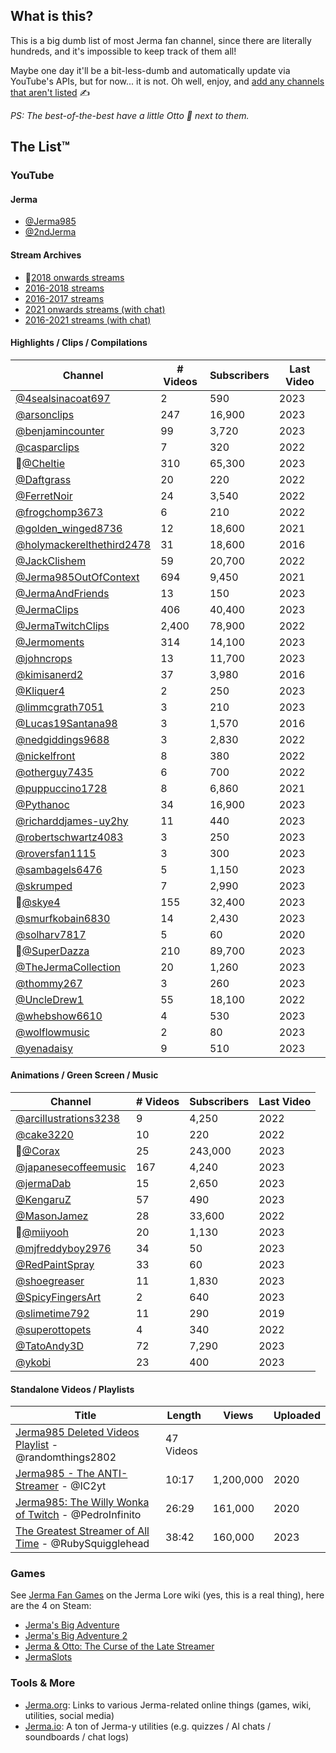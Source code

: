 ## What is this?

This is a big dumb list of most Jerma fan channel, since there are literally hundreds, and it's impossible to keep track of them all!

Maybe one day it'll be a bit-less-dumb and automatically update via YouTube's APIs, but for now... it is not. Oh well, enjoy, and [add any channels that aren't listed](https://github.com/JakeSteam/Jerma/) ✍️

*PS: The best-of-the-best have a little Otto 🐶 next to them.*

## The List™️

### YouTube

#### Jerma

* [@Jerma985](https://www.youtube.com/@Jerma985)
* [@2ndJerma](https://www.youtube.com/@2ndJerma)

#### Stream Archives 

* 🐶[2018 onwards streams](https://www.youtube.com/@JermaStreamArchive)
* [2016-2018 streams](https://www.youtube.com/@SterJermaStreamArchive/)
* [2016-2017 streams](https://www.youtube.com/channel/UCjyrSUk-1AGjALTcWneRaeA)
* [2021 onwards streams (with chat)](https://www.youtube.com/@JermaStreamArchiveWithChat)
* [2016-2021 streams (with chat)](https://www.youtube.com/@oldjermastreamarchivewithc4062/)

#### Highlights / Clips / Compilations

| Channel | # Videos | Subscribers | Last Video |
| --- | --- | --- | --- |
| [@4sealsinacoat697](https://www.youtube.com/@4sealsinacoat697) | 2 | 590 | 2023 |
| [@arsonclips](https://www.youtube.com/@arsonclips) | 247 | 16,900 | 2023 |
| [@benjamincounter](https://www.youtube.com/@benjamincounter) | 99 | 3,720 | 2023 |
| [@casparclips](https://www.youtube.com/@casperclips) | 7 | 320 | 2022 |
| 🐶[@Cheltie](https://www.youtube.com/@Cheltie) | 310 | 65,300 | 2023 |
| [@Daftgrass](https://www.youtube.com/@Daftgrass/) | 20 | 220 | 2022 |
| [@FerretNoir](https://www.youtube.com/@FerretNoir) | 24 | 3,540 | 2022 |
| [@frogchomp3673](https://www.youtube.com/@frogchomp3673) | 6 | 210 | 2022 |
| [@golden_winged8736](https://www.youtube.com/@golden_winged8736/) | 12 | 18,600 | 2021 |
| [@holymackerelthethird2478](https://www.youtube.com/@holymackerelthethird2478) | 31 | 18,600 | 2016 |
| [@JackClishem](https://www.youtube.com/@JackClishem) | 59 | 20,700 | 2022 |
| [@Jerma985OutOfContext](https://www.youtube.com/@Jerma985OutOfContext) | 694 | 9,450 | 2021 |
| [@JermaAndFriends](https://www.youtube.com/@JermaAndFriends) | 13 | 150 | 2023 |
| [@JermaClips](https://www.youtube.com/@JermaClips) | 406 | 40,400 | 2023 |
| [@JermaTwitchClips](https://www.youtube.com/@JermaTwitchClips) | 2,400 | 78,900 | 2022 |
| [@Jermoments](https://www.youtube.com/@Jermoments/) | 314 | 14,100 | 2023 |
| [@johncrops](https://www.youtube.com/@johncrops) | 13 | 11,700 | 2023 |
| [@kimisanerd2](https://www.youtube.com/channel/UC39uYUsR3v5hkt-s_jocgzA/) | 37 | 3,980 | 2016 |
| [@Kliquer4](https://www.youtube.com/@Kliquer4/) | 2 | 250 | 2023 |
| [@limmcgrath7051](https://www.youtube.com/@liammcgrath7051) | 3 | 210 | 2023 |
| [@Lucas19Santana98](https://www.youtube.com/@Lucas19Santana98) | 3 | 1,570 | 2016 |
| [@nedgiddings9688](https://www.youtube.com/@nedgiddings9688) | 3 | 2,830 | 2022 |
| [@nickelfront](https://www.youtube.com/@nickelfront/) | 8 | 380 | 2022 |
| [@otherguy7435](https://www.youtube.com/@otherguy7435) | 6 | 700 | 2022 |
| [@puppuccino1728](https://www.youtube.com/@puppuccino1728) | 8 | 6,860 | 2021 |
| [@Pythanoc](https://www.youtube.com/@Pythanoc) | 34 | 16,900 | 2023 |
| [@richarddjames-uy2hy](https://www.youtube.com/@richarddjames-uy2hy) | 11 | 440 | 2023 |
| [@robertschwartz4083](https://www.youtube.com/@robertschwartz4083) | 3 | 250 | 2023 |
| [@roversfan1115](https://www.youtube.com/@roversfan1115/) | 3 | 300 | 2023 |
| [@sambagels6476](https://www.youtube.com/@sambagels6476) | 5 | 1,150 | 2023 |
| [@skrumped](https://www.youtube.com/@skrumped) | 7 | 2,990 | 2023 |
| 🐶[@skye4](https://www.youtube.com/@skye4) | 155 | 32,400 | 2023
| [@smurfkobain6830](https://www.youtube.com/@smurfkobain6830) | 14 | 2,430 | 2023 |
| [@solharv7817](https://www.youtube.com/@solharv7817) | 5 | 60 | 2020 |
| 🐶[@SuperDazza](https://www.youtube.com/@SuperDazza/) | 210 | 89,700 | 2023 |
| [@TheJermaCollection](https://www.youtube.com/@TheJermaCollection) | 20 | 1,260 | 2023 |
| [@thommy267](https://www.youtube.com/@thommy267/) | 3 | 260 | 2023 |
| [@UncleDrew1](https://www.youtube.com/@UncleDrew1) | 55 | 18,100 | 2022 |
| [@whebshow6610](https://www.youtube.com/@whebshow6610) | 4 | 530 | 2023 |
| [@wolflowmusic](https://www.youtube.com/@wolflowmusic) | 2 | 80 | 2023 |
| [@yenadaisy](https://www.youtube.com/@yenadaisy) | 9 | 510 | 2023 |

#### Animations / Green Screen / Music

| Channel | # Videos | Subscribers | Last Video |
| --- | --- | --- | --- |
| [@arcillustrations3238](https://www.youtube.com/@arcillustrations3238) | 9 | 4,250 | 2022 |
| [@cake3220](https://www.youtube.com/@cake3220/) | 10 | 220 | 2022 |
| 🐶[@Corax](https://www.youtube.com/@Corax) | 25 | 243,000 | 2023 |
| [@japanesecoffeemusic](https://www.youtube.com/@japanesecoffeemusic) | 167 | 4,240 | 2023 |
| [@jermaDab](https://www.youtube.com/@jermaDab) | 15 | 2,650 | 2023 |
| [@KengaruZ](https://www.youtube.com/@KengaruZ) | 57 | 490 | 2023 |
| [@MasonJamez](https://www.youtube.com/@MasonJamez) | 28 | 33,600 | 2022 |
| 🐶[@miiyooh](https://www.youtube.com/@miiyooh) | 20 | 1,130 | 2023 |
| [@mjfreddyboy2976](https://www.youtube.com/@mjfreddyboy2976) | 34 | 50 | 2023 |
| [@RedPaintSpray](https://www.youtube.com/@RedPaintSpray) | 33 | 60 | 2023 |
| [@shoegreaser](https://www.youtube.com/@shoegreaser) | 11 | 1,830 | 2023 |
| [@SpicyFingersArt](https://www.youtube.com/@SpicyFingersArt) | 2 | 640 | 2023 |
| [@slimetime792](https://www.youtube.com/@slimetime792) | 11 | 290 | 2019 |
| [@superottopets](https://www.youtube.com/@superottopets) | 4 | 340 | 2022 |
| [@TatoAndy3D](https://www.youtube.com/@TatoAndy3D) | 72 | 7,290 | 2023 |
| [@ykobi](https://www.youtube.com/@ykobi) | 23 | 400 | 2023 |

#### Standalone Videos / Playlists

| Title | Length | Views | Uploaded |
| --- | --- | --- | --- |
| [Jerma985 Deleted Videos Playlist](https://www.youtube.com/playlist?list=PL9haG0G7kUOiKVQ-Iw7LO7fgQUG3xx2L9) - @randomthings2802 | 47 Videos | | |
| [Jerma985 - The ANTI-Streamer](https://www.youtube.com/watch?v=v80fUUqmOgE) - @IC2yt | 10:17 | 1,200,000 | 2020 |
| [Jerma985: The Willy Wonka of Twitch](https://www.youtube.com/watch?v=yfUs1H4WptI) - @PedroInfinito | 26:29 | 161,000 | 2020 |
| [The Greatest Streamer of All Time](https://www.youtube.com/watch?v=LLb0lwvM6mE) - @RubySquigglehead | 38:42 | 160,000 | 2023 |

### Games

See [Jerma Fan Games](https://jerma-lore.fandom.com/wiki/Jerma_Fan_Games) on the Jerma Lore wiki (yes, this is a real thing), here are the 4 on Steam:

* [Jerma's Big Adventure](https://store.steampowered.com/app/1722570/Jermas_Big_Adventure/)
* [Jerma's Big Adventure 2](https://store.steampowered.com/app/2227100/Jermas_Big_Adventure_2/)
* [Jerma & Otto: The Curse of the Late Streamer](https://store.steampowered.com/app/1669490/Jerma__Otto_The_Curse_of_the_Late_Streamer/)
* [JermaSlots](https://store.steampowered.com/app/1032520/JermaSlots/)


### Tools & More

* [Jerma.org](https://www.jerma.org/): Links to various Jerma-related online things (games, wiki, utilities, social media)
* [Jerma.io](https://jerma.io): A ton of Jerma-y utilities (e.g. quizzes / AI chats / soundboards / chat logs)